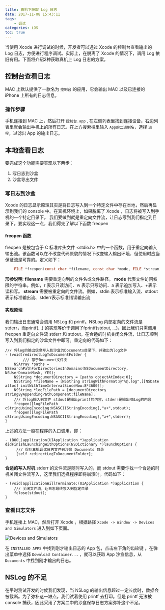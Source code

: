 ```yaml
---
title: 真机下获取 Log 日志
date: 2017-11-08 15:43:11
tags:
    - 调试
categories: iOS
toc: true
---
```


当使用 Xcode 进行调试的时候，开发者可以通过 Xcode 的控制台查看输出的 Log 日志，方便进行程序调试。实际上，在脱离了 Xcode 的情况下，调用 Log 依旧有用。下面将介绍2种获取真机上 Log 日志的方案。

<!--more-->

## 控制台查看日志
MAC 上默认提供了一款名为 `控制台` 的应用，它会输出 MAC 以及已连接的 iPhone 上所有的日志信息。
### 操作步骤
手机连接到 MAC 上，然后打开 `控制台.app` , 在左侧列表里找到连接设备，右边列表里就会输出手机上的所有日志。在上方搜索栏里输入 `App的二进制名`，选择 `进程`，过滤出 App 的输出日志。

## 本地查看日志
要完成这个功能需要实现以下两步：
1. 写日志到沙盒
2. 沙盒导出文件

### 写日志到沙盒
Xcode 的日志显示原理其实是将日志写入到一个特定文件中存在本地，然后再显示到我们的 console 中。在真机环境上，如果脱离了 Xcode ，日志将被写入到手机的一个特定目录下。
我们要做到就是重定向文件流，让日志写到我们指定到目录下。要实现这一点，我们得先了解以下函数  freopen
#### freopen 函数
freopen 是被包含于 C 标准库头文件 <stdio.h> 中的一个函数，用于重定向输入输出流。该函数可以在不改变代码原貌的情况下改变输入输出环境，但使用时应当保证流是可靠的。定义如下：
```c
    FILE *freopen(const char *filename, const char *mode, FILE *stream)
```
**形参说明**: 
**filename**
需要重定向到的文件名或文件路径。
**mode**
代表文件访问权限的字符串。例如，r 表示只读访问、w 表示只写访问、a 表示追加写入、+表示读和写。
**stream**
需要被重定向的文件流。例如，stdin 表示标准输入流、stdout 表示标准输出流、stderr表示标准错误输出流

#### 实现原理
我们输出日志通常会调用 NSLog 和 printf。NSLog 内部定向的文件流是 stderr，而printf(...) 的实现等价于调用了fprintf(stdout, ...)，因此我们只需调用 freopen 重定向文件流 stderr 和 stdout，在合适的时机关闭文件流，让日志顺利写入到我们指定的沙盒文件中即可。重定向的代码如下：
```objc
/// 将log的输出信息写入到沙盒的Documents目录下，并输出为log文件
- (void)redirectLogToDocumentFolder {
        /// 存于Document文件夹
    NSArray *paths = NSSearchPathForDirectoriesInDomains(NSDocumentDirectory, NSUserDomainMask, YES);
    NSString *documentDirectory = [paths objectAtIndex:0];
    NSString *fileName = [NSString stringWithFormat:@"%@.log",[[NSDate alloc] initWithTimeIntervalSinceNow:8*3600]];
    NSString *logFilePath = [documentDirectory stringByAppendingPathComponent:fileName];
    /// 将log输入到文件 stdout是输出printf的内容，stderr是输出NSLog的内容
    freopen([logFilePath cStringUsingEncoding:NSASCIIStringEncoding],"a+",stdout);
    freopen([logFilePath cStringUsingEncoding:NSASCIIStringEncoding],"a+",stderr);
}
```

上述的方法一般在程序的入口调用，即：

```objc
- (BOOL)application(UIApplication *)application didFinishLaunchingWithOptions(NSDictionary *)launchOptions {
     /// 保存真机调试日志文件到沙盒 Documents 目录
     [self redirectLogToDocumentFolder];
}
```

**合适的写入时机**
stderr 的文件流是随时写入的，而 stdout 需要你找一个合适的时机关闭文件流写入，这里我们选择程序即将崩溃时。代码如下：
```objc
- (void)applicationWillTerminate:(UIApplication *)application {
    /// 关闭文件流，让日志最终写入到指定目录
    fclose(stdout);
}
```

### 查看日志文件

手机连接上 MAC，然后打开 Xcode ，根据路径 `Xcode -> Window -> Devices and Simulators` 进入到如下页面。

![Devices and Simulators](device-appcontainer-output.png)

在 `INSTALLED APPS` 中找到刚才输出日志的 App 包，点击左下角的齿轮键 ，在弹出菜单中选择 `Download Container...` ，就可以获取 App 沙盒信息，从 `Documents` 中找到刚才输出的日志。

## NSLog 的不足
在平时测试开发的时候我们发现，当 NSLog 的输出信息超过一定长度时，数据会被截断。为了弥补这一缺点，我们试着使用 printf 去打印。但是 printf 无法被 console 捕获，因此采用了方案二中的沙盒保存日志方案弥补这个不足。